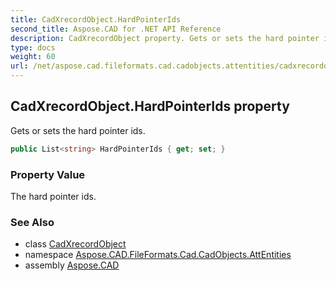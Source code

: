 ```yaml
---
title: CadXrecordObject.HardPointerIds
second_title: Aspose.CAD for .NET API Reference
description: CadXrecordObject property. Gets or sets the hard pointer ids
type: docs
weight: 60
url: /net/aspose.cad.fileformats.cad.cadobjects.attentities/cadxrecordobject/hardpointerids/
---
```

## CadXrecordObject.HardPointerIds property

Gets or sets the hard pointer ids.

```csharp
public List<string> HardPointerIds { get; set; }
```

### Property Value

The hard pointer ids.

### See Also

* class [CadXrecordObject](../)
* namespace [Aspose.CAD.FileFormats.Cad.CadObjects.AttEntities](../../cadxrecordobject/)
* assembly [Aspose.CAD](../../../)


